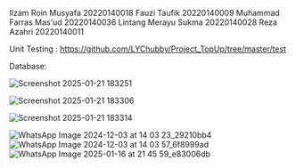 Ilzam Roin Musyafa 20220140018
Fauzi Taufik 20220140009
Muhammad Farras Mas'ud 20220140036
Lintang Merayu Sukma 20220140028
Reza Azahri 20220140011

Unit Testing :  https://github.com/LYChubby/Project_TopUp/tree/master/test

Database: 

![Screenshot 2025-01-21 183251](https://github.com/user-attachments/assets/2f882052-a11e-4667-85d0-86c5944d55ad)


![Screenshot 2025-01-21 183306](https://github.com/user-attachments/assets/bee6093a-007f-4417-8459-f485f69e8a81)


![Screenshot 2025-01-21 183314](https://github.com/user-attachments/assets/8ac0f0a0-69e5-41be-82a5-0501d1b78296)


![WhatsApp Image 2024-12-03 at 14 03 23_29210bb4](https://github.com/user-attachments/assets/780ae97d-8f70-46b4-9d57-b36b9b304511)
![WhatsApp Image 2024-12-03 at 14 03 57_6f8999ad](https://github.com/user-attachments/assets/a2d33417-d39c-4735-b9df-0954d1691329)
![WhatsApp Image 2025-01-16 at 21 45 59_e83006db](https://github.com/user-attachments/assets/e198aa82-7d1e-4912-99ec-eb24e8faa435)
